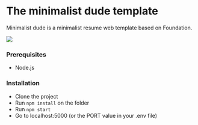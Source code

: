 # The minimalist dude template

Minimalist dude is a minimalist resume web template based on Foundation.

![](http://adelriosantiago.com/articles/images/min-dude.png)

### Prerequisites

 - Node.js

### Installation

 - Clone the project
 - Run `npm install` on the folder
 - Run `npm start`
 - Go to localhost:5000 (or the PORT value in your .env file)
